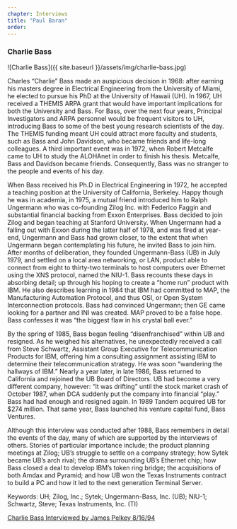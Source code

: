 ```yaml
---
chapter: Interviews
title: "Paul Baran"
order: 
---
```


### Charlie Bass

![Charlie Bass]({{ site.baseurl }}/assets/img/charlie-bass.jpg)

Charles “Charlie” Bass made an auspicious decision in 1968: after earning his masters degree in Electrical Engineering from the University of Miami, he elected to pursue his PhD at the University of Hawaii (UH). In 1967, UH received a THEMIS ARPA grant that would have important implications for both the University and Bass. For Bass, over the next four years, Principal Investigators and ARPA personnel would be frequent visitors to UH, introducing Bass to some of the best young research scientists of the day. The THEMIS funding meant UH could attract more faculty and students, such as Bass and John Davidson, who became friends and life-long colleagues. A third important event was in 1972, when Robert Metcalfe came to UH to study the ALOHAnet in order to finish his thesis. Metcalfe, Bass and Davidson became friends. Consequently, Bass was no stranger to the people and events of his day.

When Bass received his Ph.D in Electrical Engineering in 1972, he accepted a teaching position at the University of California, Berkeley. Happy though he was in academia, in 1975, a mutual friend introduced him to Ralph Ungermann who was co-founding Zilog Inc. with Federico Faggin and substantial financial backing from Exxon Enterprises. Bass decided to join Zilog and began teaching at Stanford University. When Ungermann had a falling out with Exxon during the latter half of 1978, and was fired at year-end, Ungermann and Bass had grown closer, to the extent that when Ungermann began contemplating his future, he invited Bass to join him. After months of deliberation, they founded Ungermann-Bass (UB) in July 1979, and settled on a local area networking, or LAN, product able to connect from eight to thirty-two terminals to host computers over Ethernet using the XNS protocol, named the NIU-1. Bass recounts these days in absorbing detail; up through his hoping to create a “home run” product with IBM. He also describes learning in 1984 that IBM had committed to MAP, the Manufacturing Automation Protocol, and thus OSI, or Open System Interconnection protocols. Bass had convinced Ungermann; then GE came looking for a partner and INI was created. MAP proved to be a false hope. Bass confesses it was “the biggest flaw in his crystal ball ever.”

By the spring of 1985, Bass began feeling “disenfranchised” within UB and resigned. As he weighed his alternatives, he unexpectedly received a call from Steve Schwartz, Assistant Group Executive for Telecommunication Products for IBM, offering him a consulting assignment assisting IBM to determine their telecommunication strategy. He was soon “wandering the hallways of IBM.” Nearly a year later, in late 1986, Bass returned to California and rejoined the UB Board of Directors. UB had become a very different company, however: “it was drifting” until the stock market crash of October 1987, when DCA suddenly put the company into financial “play.” Bass had had enough and resigned again. In 1989 Tandem acquired UB for $274 million. That same year, Bass launched his venture capital fund, Bass Ventures.

Although this interview was conducted after 1988, Bass remembers in detail the events of the day, many of which are supported by the interviews of others. Stories of particular importance include; the product planning meetings at Zilog; UB’s struggle to settle on a company strategy; how Sytek became UB’s arch rival; the drama surrounding UB’s Ethernet chip; how Bass closed a deal to develop IBM’s token ring bridge; the acquisitions of both Amdax and Pyramid; and how UB won the Texas Instruments contract to build a PC and how it led to the next generation Terminal Server.

Keywords: UH; Zilog, Inc.; Sytek; Ungermann-Bass, Inc. (UB); NIU-1; Schwartz, Steve; Texas Instruments, Inc. (TI)

[Charlie Bass Interviewed by James Pelkey 8/16/94](https://archive.computerhistory.org/resources/access/text/2018/03/102738753-05-01-acc.pdf)
